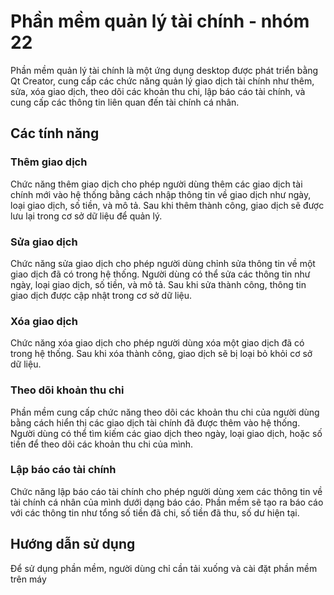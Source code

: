 # Phần mềm quản lý tài chính - nhóm 22
Phần mềm quản lý tài chính là một ứng dụng desktop được phát triển bằng Qt Creator, cung cấp các chức năng quản lý giao dịch tài chính như thêm, sửa, xóa giao dịch, theo dõi các khoản thu chi, lập báo cáo tài chính, và cung cấp các thông tin liên quan đến tài chính cá nhân.

## Các tính năng
### Thêm giao dịch
Chức năng thêm giao dịch cho phép người dùng thêm các giao dịch tài chính mới vào hệ thống bằng cách nhập thông tin về giao dịch như ngày, loại giao dịch, số tiền, và mô tả. Sau khi thêm thành công, giao dịch sẽ được lưu lại trong cơ sở dữ liệu để quản lý.

### Sửa giao dịch
Chức năng sửa giao dịch cho phép người dùng chỉnh sửa thông tin về một giao dịch đã có trong hệ thống. Người dùng có thể sửa các thông tin như ngày, loại giao dịch, số tiền, và mô tả. Sau khi sửa thành công, thông tin giao dịch được cập nhật trong cơ sở dữ liệu.

### Xóa giao dịch
Chức năng xóa giao dịch cho phép người dùng xóa một giao dịch đã có trong hệ thống. Sau khi xóa thành công, giao dịch sẽ bị loại bỏ khỏi cơ sở dữ liệu.

### Theo dõi khoản thu chi
Phần mềm cung cấp chức năng theo dõi các khoản thu chi của người dùng bằng cách hiển thị các giao dịch tài chính đã được thêm vào hệ thống. Người dùng có thể tìm kiếm các giao dịch theo ngày, loại giao dịch, hoặc số tiền để theo dõi các khoản thu chi của mình.

### Lập báo cáo tài chính
Chức năng lập báo cáo tài chính cho phép người dùng xem các thông tin về tài chính cá nhân của mình dưới dạng báo cáo. Phần mềm sẽ tạo ra báo cáo với các thông tin như tổng số tiền đã chi, số tiền đã thu, số dư hiện tại.

## Hướng dẫn sử dụng
Để sử dụng phần mềm, người dùng chỉ cần tải xuống và cài đặt phần mềm trên máy
